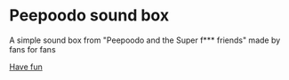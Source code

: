 # Peepoodo sound box

A simple sound box from "Peepoodo and the Super f*** friends" made by fans for fans

[Have fun](https://peepoodo.github.io/peepoodo-box)